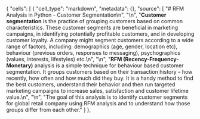 {
 "cells": [
  {
   "cell_type": "markdown",
   "metadata": {},
   "source": [
    "# RFM Analysis in Python - Customer Segmentation\n",
    "\n",
    "**Customer segmentation** is the practice of grouping customers based on common characteristics. These customer segments are beneficial in marketing campaigns, in identifying potentially profitable customers, and in developing customer loyalty. A company might segment customers according to a wide range of factors, including: demographics (age, gender, location etc), behaviour (previous orders, responses to messaging), psychographics (values, interests, lifestyles) etc.\n",
    "\n",
    "**RFM (Recency-Frequency-Monetary)** analysis is a simple technique for behaviour based customer segmentation. It groups customers based on their transaction history – how recently, how often and how much did they buy. It is a handy method to find the best customers, understand their behavior and then run targeted marketing campaigns to increase sales, satisfaction and customer lifetime value.\n",
    "\n",
    "The goal of this analysis is to identify customer segments for global retail company using RFM analysis and to understand how those groups differ from each other."
   ]
  },
